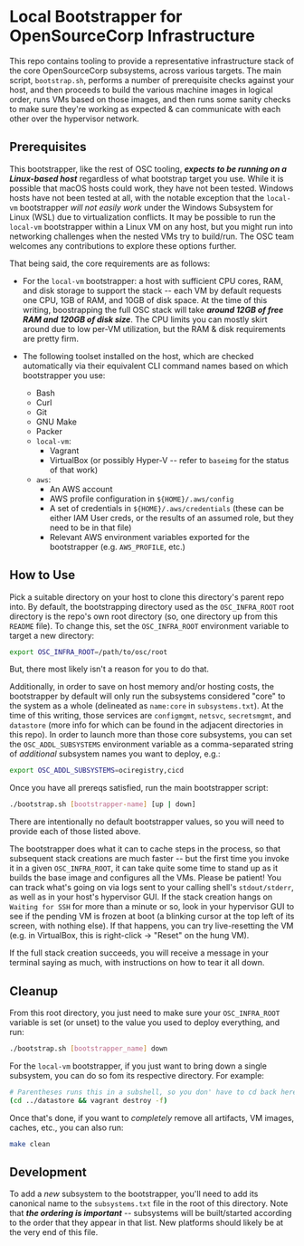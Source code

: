 Local Bootstrapper for OpenSourceCorp Infrastructure
====================================================

This repo contains tooling to provide a representative infrastructure stack of
the core OpenSourceCorp subsystems, across various targets. The main script,
`bootstrap.sh`, performs a number of prerequisite checks against your host, and
then proceeds to build the various machine images in logical order, runs VMs
based on those images, and then runs some sanity checks to make sure they're
working as expected & can communicate with each other over the hypervisor
network.

Prerequisites
-------------

This bootstrapper, like the rest of OSC tooling, ***expects to be running on a
Linux-based host*** regardless of what bootstrap target you use. While it is
possible that macOS hosts could work, they have not been tested. Windows hosts
have not been tested at all, with the notable exception that the `local-vm`
bootstrapper *will not easily work* under the Windows Subsystem for Linux (WSL)
due to virtualization conflicts. It may be possible to run the `local-vm`
bootstrapper within a Linux VM on any host, but you might run into networking
challenges when the nested VMs try to build/run. The OSC team welcomes any
contributions to explore these options further.

That being said, the core requirements are as follows:

* For the `local-vm` bootstrapper: a host with sufficient CPU cores, RAM, and
  disk storage to support the stack -- each VM by default requests one CPU, 1GB
  of RAM, and 10GB of disk space. At the time of this writing, boostrapping the
  full OSC stack will take ***around 12GB of free RAM and 120GB of disk size***.
  The CPU limits you can mostly skirt around due to low per-VM utilization, but
  the RAM & disk requirements are pretty firm.

* The following toolset installed on the host, which are checked automatically
  via their equivalent CLI command names based on which bootstrapper you use:
  * Bash
  * Curl
  * Git
  * GNU Make
  * Packer
  * `local-vm`:
    * Vagrant
    * VirtualBox (or possibly Hyper-V -- refer to `baseimg` for the status of that
      work)
  * `aws`:
    * An AWS account
    * AWS profile configuration in `${HOME}/.aws/config`
    * A set of credentials in `${HOME}/.aws/credentials` (these can be either
      IAM User creds, or the results of an assumed role, but they need to be in
      that file)
    * Relevant AWS environment variables exported for the bootstrapper (e.g.
      `AWS_PROFILE`, etc.)

How to Use
----------

Pick a suitable directory on your host to clone this directory's parent repo
into. By default, the bootstrapping directory used as the `OSC_INFRA_ROOT` root
directory is the repo's own root directory (so, one directory up from this
`README` file). To change this, set the `OSC_INFRA_ROOT` environment variable to
target a new directory:

```sh
export OSC_INFRA_ROOT=/path/to/osc/root
```

But, there most likely isn't a reason for you to do that.

Additionally, in order to save on host memory and/or hosting costs, the
bootstrapper by default will only run the subsystems considered "core" to the
system as a whole (delineated as `name:core` in `subsystems.txt`). At the time
of this writing, those services are `configmgmt`, `netsvc`, `secretsmgmt`, and
`datastore` (more info for which can be found in the adjacent directories in
this repo). In order to launch more than those core subsystems, you can set the
`OSC_ADDL_SUBSYSTEMS` environment variable as a comma-separated string of
*additional* subsystem names you want to deploy, e.g.:

```sh
export OSC_ADDL_SUBSYSTEMS=ociregistry,cicd
```

Once you have all prereqs satisfied, run the main bootstrapper script:

```sh
./bootstrap.sh [bootstrapper-name] [up | down]
```

There are intentionally no default bootstrapper values, so you will need to
provide each of those listed above.

The bootstrapper does what it can to cache steps in the process, so that
subsequent stack creations are much faster -- but the first time you invoke it
in a given `OSC_INFRA_ROOT`, it can take quite some time to stand up as it
builds the base image and configures all the VMs. Please be patient! You can
track what's going on via logs sent to your calling shell's `stdout/stderr`, as
well as in your host's hypervisor GUI. If the stack creation hangs on `Waiting
for SSH` for more than a minute or so, look in your hypervisor GUI to see if the
pending VM is frozen at boot (a blinking cursor at the top left of its screen,
with nothing else). If that happens, you can try live-resetting the VM (e.g. in
VirtualBox, this is right-click -> "Reset" on the hung VM).

If the full stack creation succeeds, you will receive a message in your terminal
saying as much, with instructions on how to tear it all down.

Cleanup
-------

From this root directory, you just need to make sure your `OSC_INFRA_ROOT`
variable is set (or unset) to the value you used to deploy everything, and run:

```sh
./bootstrap.sh [bootstrapper_name] down
```

For the `local-vm` bootstrapper, if you just want to bring down a single
subsystem, you can do so fom its respective directory. For example:

```sh
# Parentheses runs this in a subshell, so you don' have to cd back here afterwards
(cd ../datastore && vagrant destroy -f)
```

Once that's done, if you want to *completely* remove all artifacts, VM images,
caches, etc., you can also run:

```sh
make clean
```

Development
-----------

To add a *new* subsystem to the bootstrapper, you'll need to add its canonical
name to the `subsystems.txt` file in the root of this directory. Note that
***the ordering is important*** -- subsystems will be built/started according to
the order that they appear in that list. New platforms should likely be at the
very end of this file.
